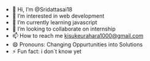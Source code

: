 - 👋 Hi, I’m @Sridattasai18
- 👀 I’m interested in web development
- 🌱 I’m currently learning javascript
- 💞️ I’m looking to collaborate on internship
- 📫 How to reach me kisukeurahara1000@gmail.com
- 😄 Pronouns: Changing Oppurtunities into Solutions
- ⚡ Fun fact: i don`t know yet

<!---
Sridattasai18/Sridattasai18 is a ✨ special ✨ repository because its `README.md` (this file) appears on your GitHub profile.
You can click the Preview link to take a look at your changes.
--->

